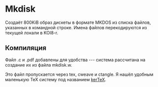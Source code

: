 Mkdisk
=============
Создаёт 800KiB образ дискеты в формате MKDOS из списка файлов, указанных в командной строке.
Имена файлов перекодируются из текущей локали в KOI8-r.


Компиляция
----------
Файл .c и .pdf добавлены для удобства --- система рассчитана на создание их
из файла mkdisk.w.

Это файл пропускается через tex, cweave и ctangle. 
Я нашёл удобным маленькую TeX систему под названием [kerTeX][1].

[1]:http://www.kergis.com/en/kertex.html

